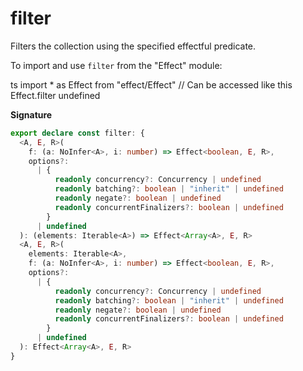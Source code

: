 # filter

Filters the collection using the specified effectful predicate.

To import and use `filter` from the "Effect" module:

ts
import \* as Effect from "effect/Effect"
// Can be accessed like this
Effect.filter
undefined

**Signature**

```ts
export declare const filter: {
  <A, E, R>(
    f: (a: NoInfer<A>, i: number) => Effect<boolean, E, R>,
    options?:
      | {
          readonly concurrency?: Concurrency | undefined
          readonly batching?: boolean | "inherit" | undefined
          readonly negate?: boolean | undefined
          readonly concurrentFinalizers?: boolean | undefined
        }
      | undefined
  ): (elements: Iterable<A>) => Effect<Array<A>, E, R>
  <A, E, R>(
    elements: Iterable<A>,
    f: (a: NoInfer<A>, i: number) => Effect<boolean, E, R>,
    options?:
      | {
          readonly concurrency?: Concurrency | undefined
          readonly batching?: boolean | "inherit" | undefined
          readonly negate?: boolean | undefined
          readonly concurrentFinalizers?: boolean | undefined
        }
      | undefined
  ): Effect<Array<A>, E, R>
}
```
